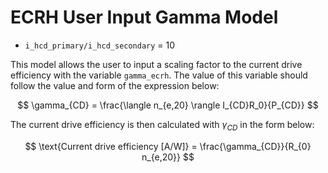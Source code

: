 # ECRH User Input Gamma Model

- `i_hcd_primary/i_hcd_secondary` = 10 

This model allows the user to input a scaling factor to the current drive efficiency with the variable `gamma_ecrh`. The value of this variable should follow the value and form of the expression below:

$$
\gamma_{CD} = \frac{\langle n_{e,20} \rangle I_{CD}R_0}{P_{CD}}
$$

The current drive efficiency is then calculated with $\gamma_{CD}$ in the form below:

$$
\text{Current drive efficiency [A/W]} =  \frac{\gamma_{CD}}{R_{0} n_{e,20}}
$$                